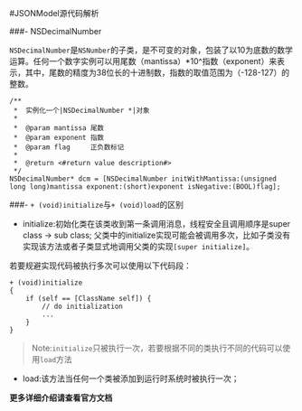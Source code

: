 #JSONModel源代码解析

###- NSDecimalNumber

`NSDecimalNumber`是`NSNumber`的子类，是不可变的对象，包装了以10为底数的数学运算。任何一个数字实例可以用尾数（mantissa）*10^指数（exponent）来表示，其中，尾数的精度为38位长的十进制数，指数的取值范围为（-128-127）的整数。

```
/**
 *  实例化一个|NSDecimalNumber *|对象
 *
 *  @param mantissa 尾数
 *  @param exponent 指数
 *  @param flag     正负数标记
 *
 *  @return <#return value description#>
 */
NSDecimalNumber* dcm = [NSDecimalNumber initWithMantissa:(unsigned long long)mantissa exponent:(short)exponent isNegative:(BOOL)flag];
```

###- `+ (void)initialize`与`+ (void)load`的区别

- initialize:初始化类在该类收到第一条调用消息，线程安全且调用顺序是super class -> sub class; 父类中的initialize实现可能会被调用多次，比如子类没有实现该方法或者子类显式地调用父类的实现`[super initialize]`。

若要规避实现代码被执行多次可以使用以下代码段：
```
+ (void)initialize
{
	if (self == [ClassName self]) {
		// do initialization
		...
	}
}
```

> Note:`initialize`只被执行一次，若要根据不同的类执行不同的代码可以使用`load`方法

- load:该方法当任何一个类被添加到运行时系统时被执行一次；

**更多详细介绍请查看官方文档**
